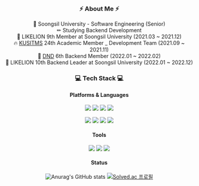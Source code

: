<div align="center">
<h3 align="center">⚡ About Me ⚡</h3>

🏫 Soongsil University - Software Engineering (Senior) <br>
✏ Studying Backend Development <br>
🦁 LIKELION 9th Member at Soongsil University (2021.03 ~ 2021.12) <br>
🔥 [KUSITMS](https://cafe.naver.com/kusitms) 24th Academic Member _ Development Team (2021.09 ~ 2021.11) <br>
🌊 [DND](https://dnd.ac/) 6th Backend Member (2022.01 ~ 2022.02) <br>
🦁 LIKELION 10th Backend Leader at Soongsil University (2022.01 ~ 2022.12) <br>
  
<!--
**Song-EunJu/Song-EunJu** is a ✨ _special_ ✨ repository because its `README.md` (this file) appears on your GitHub profile.

Here are some ideas to get you started:

- 🔭 I’m currently working on ...
- 🌱 I’m currently learning ...
- 👯 I’m looking to collaborate on ...
- 🤔 I’m looking for help with ...
- 💬 Ask me about ...
- 📫 How to reach me: ...
- 😄 Pronouns: ...
- ⚡ Fun fact: ...
-->

<h3 align="center">💻 Tech Stack 💻</h3>
  
#### Platforms & Languages

<p>
  <img src="https://img.shields.io/badge/HTML5-E34F26?style=flat-square&logo=HTML5&logoColor=white"/> 
  <img src="https://img.shields.io/badge/CSS-1572B6?style=flat-square&logo=CSS3&logoColor=white"/> 
  <img src="https://img.shields.io/badge/JavaScript-F7DF1E?style=flat-square&logo=JavaScript&logoColor=white"/> 
  <img src="https://img.shields.io/badge/Java-339933?style=flat-square&logo=Java&logoColor=white"/> 
</p>
<p>
  <img src="https://img.shields.io/badge/Django-4479A1?style=flat-square&logo=Django&logoColor=white"/> 
  <img src="https://img.shields.io/badge/React-61DAFB?style=flat-square&logo=React&logoColor=black"/> 
  <img src="https://img.shields.io/badge/Node.js-339933?style=flat-square&logo=Node.js&logoColor=white"/> 
  <img src="https://img.shields.io/badge/Spring-6DB33F?style=flat-square&logo=Spring&logoColor=white"/> 
</p>

#### Tools
<p>
  <img src="https://img.shields.io/badge/Firebase-FFCA28?style=flat-square&logo=Node.js&logoColor=white"/> 
  <img src="https://img.shields.io/badge/Git-F05032?style=flat-square&logo=Git&logoColor=white"/> 
  <img src="https://img.shields.io/badge/Amazon AWS-232F3E?style=flat-square&logo=Amazon%20AWS&logoColor=white"/> 
</p>

#### Status

![Anurag's GitHub stats](https://github-readme-stats.vercel.app/api?username=Song-EunJu&show_icons=true&theme=dark) 
[![Solved.ac 프로필](http://mazassumnida.wtf/api/v2/generate_badge?boj=jd06280)](https://solved.ac/jd06280)
</div>
